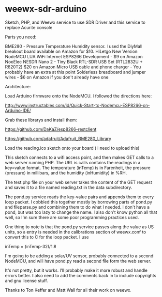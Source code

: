 # weewx-sdr-arduino
Sketch, PHP, and Weewx service to use SDR Driver and this service to replace Acurite console

Parts you need:

BME280 - Pressure Temperature Humidity sensor. I used the DiyMall breakout board available on Amazon for $10.
HiLetgo New Version NodeMCU LUA WiFi Internet ESP8266 Development - $9 on Amazon
NooElec NESDR Nano 2 - Tiny Black RTL-SDR USB Set (RTL2832U + R820T2) $20 on Amazon
Micro USB cable and phone charger - You probably have an extra at this point
Solderless breadboard and jumper wires - $6 on Amazon if you don't already have one

Architecture:

Load Arduino firmware onto the NodeMCU. I followed the directions here:

http://www.instructables.com/id/Quick-Start-to-Nodemcu-ESP8266-on-Arduino-IDE/

Grab these librarys and install them:

https://github.com/DaKaZ/esp8266-restclient

https://github.com/adafruit/Adafruit_BME280_Library

Load the reading.ico sketch onto your board ( i need to upload this)

This sketch connects to a wifi access point, and then makes GET calls to a web server running PHP. The URL is calls contains the readings in a key=value format. The temperature (inTemp) is in Farenheit, the pressure (pressure) in millibars, and the humidity (inHumidity) in %RH.

The test.php file on your web server takes the content of the GET request and saves it to a file named reading.txt in the data subdirectory. 

The pond.py service reads the key-value pairs and appends them to every loop packet. I cobbled this together mostly by borrowing parts of pond.py and fileparse.py and combining them to do what I needed. I don't have a pond, but was too lazy to change the name. I also don't know python all that well, so I'm sure there are some poor programming practices used.

One thing to note is that the pond.py service passes along the value as US units, so a entry is needed in the calibrations section of weewx.conf to convert this to C for the loop packet. I use 

inTemp = (inTemp-32)/1.8

I'm going to be adding a solar/UV sensor, probably connected to a second NodeMCU, and will have pond.py read a second file form the web server.

It's not pretty, but it works. I'll probably make it more robust and handle errors better. I also need to add the comments back in to include copyrights and gnu license stuff.

Thanks to Ton Keffer and Matt Wall for all their work on weewx.
